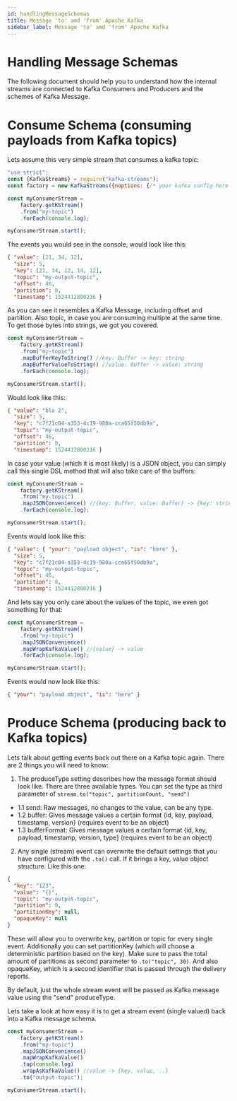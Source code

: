```yaml
---
id: handlingMessageSchemas
title: Message 'to' amd 'from' Apache Kafka
sidebar_label: Message 'to' amd 'from' Apache Kafka
---
```


# Handling Message Schemas

The following document should help you to understand
how the internal streams are connected to Kafka Consumers and Producers
and the schemes of Kafka Message.

# Consume Schema (consuming payloads from Kafka topics)

Lets assume this very simple stream that consumes a kafka topic:

```javascript
"use strict";
const {KafkaStreams} = require("kafka-streams");
const factory = new KafkaStreams({noptions: {/* your kafka config here */}});

const myConsumerStream =
    factory.getKStream()
    .from("my-topic")
    .forEach(console.log);

myConsumerStream.start();
```

The events you would see in the console, would look like this:

```json
{ "value": [21, 34, 12],
  "size": 5,
  "key": [21, 34, 12, 14, 12],
  "topic": "my-output-topic",
  "offset": 46,
  "partition": 0,
  "timestamp": 1524412800216 }
```

As you can see it resembles a Kafka Message, including offset and partition.
Also topic, in case you are consuming multiple at the same time.
To get those bytes into strings, we got you covered.

```javascript
const myConsumerStream =
    factory.getKStream()
    .from("my-topic")
    .mapBufferKeyToString() //key: Buffer -> key: string
    .mapBufferValueToString() //value: Buffer -> value: string
    .forEach(console.log);

myConsumerStream.start();
```

Would look like this:

```json
{ "value": "bla 2",
  "size": 5,
  "key": "c7f21c04-a353-4c19-980a-cca65f50db9a",
  "topic": "my-output-topic",
  "offset": 46,
  "partition": 0,
  "timestamp": 1524412800216 }
```

In case your value (which it is most likely) is a JSON object, you can simply
call this single DSL method that will also take care of the buffers:

```javascript
const myConsumerStream =
    factory.getKStream()
    .from("my-topic")
    .mapJSONConvenience() //{key: Buffer, value: Buffer} -> {key: string, value: Object}
    .forEach(console.log);

myConsumerStream.start();
```

Events would look like this:

```json
{ "value": { "your": "payload object", "is": "here" },
  "size": 5,
  "key": "c7f21c04-a353-4c19-980a-cca65f50db9a",
  "topic": "my-output-topic",
  "offset": 46,
  "partition": 0,
  "timestamp": 1524412800216 }
```

And lets say you only care about the values of the topic, we even got something for that:

```javascript
const myConsumerStream =
    factory.getKStream()
    .from("my-topic")
    .mapJSONConvenience()
    .mapWrapKafkaValue() //{value} -> value
    .forEach(console.log);

myConsumerStream.start();
```

Events would now look like this:

```json
{ "your": "payload object", "is": "here" }
```

# Produce Schema (producing back to Kafka topics)

Lets talk about getting events back out there on a Kafka topic again.
There are 2 things you will need to know:

1. The produceType setting describes how the message format should look like.
There are three available types. You can set the type as third parameter of `stream.to("topic", partitionCount, "send")`

* 1.1 send: Raw messages, no changes to the value, can be any type.
* 1.2 buffer: Gives message values a certain format {id, key, payload, timestamp, version} (requires event to be an object)
* 1.3 bufferFormat: Gives message values a certain format {id, key, payload, timestamp, version, type} (requires event to be an object)

2. Any single (stream) event can overwrite the default settings that you have configured with the `.to()` call.
If it brings a key, value object structure. Like this one:

```json
{ 
  "key": "123",
  "value": "{}",
  "topic": "my-output-topic",
  "partition": 0,
  "partitionKey": null,
  "opaqueKey": null
}
```

These will allow you to overwrite key, partition or topic for every single event.
Additionally you can set partitionKey (which will choose a deterministic partition based on the key).
Make sure to pass the total amount of partitions as second parameter to `.to("topic", 30)`.
And also opaqueKey, which is a second identifier that is passed through the delivery reports.

By default, just the whole stream event will be passed as Kafka message value using the "send" produceType.

Lets take a look at how easy it is to get a stream event (single valued) back into a Kafka message schema.

```javascript
const myConsumerStream =
    factory.getKStream()
    .from("my-topic")
    .mapJSONConvenience()
    .mapWrapKafkaValue()
    .tap(console.log)
    .wrapAsKafkaValue() //value -> {key, value, ..}
    .to("output-topic");

myConsumerStream.start();
```

